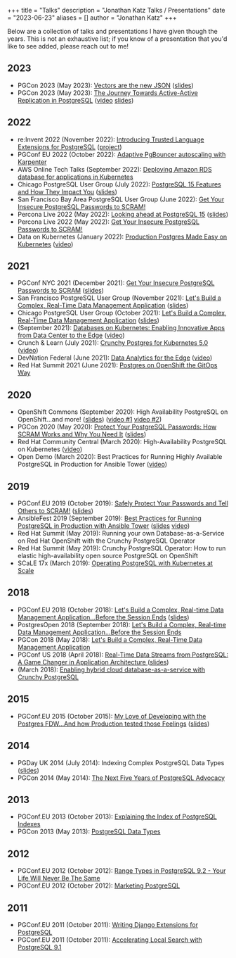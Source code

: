 +++
title = "Talks"
description = "Jonathan Katz Talks / Presentations"
date = "2023-06-23"
aliases = []
author = "Jonathan Katz"
+++

Below are a collection of talks and presentations I have given though the years. This is not an exhaustive list; if you know of a presentation that you'd like to see added, please reach out to me!

## 2023

- PGCon 2023 (May 2023): [Vectors are the new JSON](https://www.slideshare.net/jkatz05/vectors-are-the-new-json-in-postgresql) ([slides](https://www.slideshare.net/jkatz05/vectors-are-the-new-json-in-postgresql))
- PGCon 2023 (May 2023): [The Journey Towards Active-Active Replication in PostgreSQL](https://www.pgcon.org/events/pgcon_2023/schedule/session/401-the-journey-towards-active-active-replication-in-postgresql/) ([video](https://www.youtube.com/watch?v=jPp4XIY4XRw&list=PLuJmmKtsV1dNtvBe_7uJQvzHTJKBQF2pu&index=18&ab_channel=PGCon) [slides](https://www.pgcon.org/events/pgcon_2023/sessions/session/401/slides/84/pgcon_2023_active_active.pdf))

## 2022

- re:Invent 2022 (November 2022): [Introducing Trusted Language Extensions for PostgreSQL](https://www.youtube.com/watch?v=gejPKbPQh74&ab_channel=AWSEvents) ([project](https://github.com/aws/pg_tle/))
- PGConf EU 2022 (October 2022): [Adaptive PgBouncer autoscaling with Karpenter](https://www.postgresql.eu/events/pgconfeu2022/schedule/session/3891-adaptive-pgbouncer-autoscaling-with-karpenter/)
- AWS Online Tech Talks (September 2022): [Deploying Amazon RDS database for applications in Kubernetes](https://www.youtube.com/watch?v=502GPGhtXSs&ab_channel=AWSOnlineTechTalks)
- Chicago PostgreSQL User Group (July 2022): [PostgreSQL 15 Features and How They Impact You](https://www.meetup.com/chicago-postgresql-user-group/events/286846968/) ([slides](https://www.slideshare.net/jkatz05/looking-ahead-at-postgresql-15))
- San Francisco Bay Area PostgreSQL User Group (June 2022): [Get Your Insecure PostgreSQL Passwords to SCRAM!](https://www.meetup.com/postgresql-1/events/285404849/)
- Percona Live 2022 (May 2022): [Looking ahead at PostgreSQL 15](https://sched.co/10HPw) ([slides](https://www.slideshare.net/jkatz05/looking-ahead-at-postgresql-15))
- Percona Live 2022 (May 2022): [Get Your Insecure PostgreSQL Passwords to SCRAM!](https://sched.co/10HK8)
- Data on Kubernetes (January 2022): [Production Postgres Made Easy on Kubernetes](https://www.meetup.com/Data-on-Kubernetes-community/events/283071470/) ([video](https://www.youtube.com/watch?v=S1gyNjRdnD4))

## 2021

- PGConf NYC 2021 (December 2021): [Get Your Insecure PostgreSQL Passwords to SCRAM](https://postgresql.us/events/pgconfnyc2021/schedule/session/915-get-your-insecure-postgresql-passwords-to-scram/) ([slides](https://www.slideshare.net/jkatz05/get-your-insecure-postgresql-passwords-to-scram))
- San Francisco PostgreSQL User Group (November 2021): [Let's Build a Complex, Real-Time Data Management Application](https://www.meetup.com/postgresql-1/events/279619738/) ([slides](https://www.slideshare.net/jkatz05/build-a-complex-realtime-data-management-app-with-postgres-14))
- Chicago PostgreSQL User Group (October 2021): [Let's Build a Complex, Real-Time Data Management Application](https://www.meetup.com/Chicago-PostgreSQL-User-Group/events/281243702/) ([slides](https://www.slideshare.net/jkatz05/build-a-complex-realtime-data-management-app-with-postgres-14))
- (September 2021): [Databases on Kubernetes: Enabling Innovative Apps from Data Center to the Edge](https://www.crunchydata.com/videos/databases-on-kubernetes-enabling-innovative-apps-from-the-data-center-to-the-edge/) ([video](https://www.youtube.com/watch?v=-8MQBT3B2tQ))
- Crunch & Learn (July 2021): [Crunchy Postgres for Kubernetes 5.0](https://www.crunchydata.com/videos/crunch-and-learn-crunchy-postgres-for-kubernetes-5.0/) ([video](https://www.youtube.com/watch?v=IIf9WZO3K50))
- DevNation Federal (June 2021): [Data Analytics for the Edge](https://www.redhat.com/en/events/devnation-federal-2021) ([video](https://devops.com/downloads/data-analytics-for-the-edge/))
- Red Hat Summit 2021 (June 2021): [Postgres on OpenShift the GitOps Way](https://events.summit.redhat.com/widget/redhat/sum21/sessioncatalog/session/1616789772894001e9JK)

## 2020

- OpenShift Commons (September 2020): High Availability PostgreSQL on OpenShift...and more! ([slides](https://www.slideshare.net/jkatz05/high-availability-postgresql-on-openshiftand-more)) ([video #1](https://www.youtube.com/watch?v=9jbR9lZuSU0) [video #2](https://www.youtube.com/watch?v=9jbR9lZuSU0&ab_channel=OpenShift))
- PGCon 2020 (May 2020): [Protect Your PostgreSQL Passwords: How SCRAM Works and Why You Need It](https://www.pgcon.org/events/pgcon_2020/schedule/session/29-protect-your-postgresql-passwords-how-scram-works-and-why-you-need-it/) ([slides](https://www.slideshare.net/jkatz05/get-your-insecure-postgresql-passwords-to-scram))
- Red Hat Community Central (March 2020): High-Availability PostgreSQL on Kubernetes ([video](https://www.youtube.com/watch?v=kdroxlsVdrM))
- Open Demo (March 2020): Best Practices for Running Highly Available PostgreSQL in Production for Ansible Tower ([video](https://www.youtube.com/watch?v=wyFvB5j1QkI))

## 2019

- PGConf.EU 2019 (October 2019): [Safely Protect Your Passwords and Tell Others to SCRAM!](https://www.postgresql.eu/events/pgconfeu2019/schedule/session/2559-safely-protect-your-passwords-and-tell-others-to-scram/) ([slides](https://www.slideshare.net/jkatz05/safely-protect-postgresql-passwords-tell-others-to-scram))
- AnsibleFest 2019 (September 2019): [Best Practices for Running PostgreSQL in Production with Ansible Tower](https://www.ansible.com/best-practices-for-running-postgresql-in-production-with-ansible-tower) ([slides](https://www.ansible.com/hubfs//AnsibleFest%20ATL%20Slide%20Decks/Crunchy%20Data%20-%20HA%20PostgreSQL%20-%20AF.pdf) [video](https://www.ansible.com/best-practices-for-running-postgresql-in-production-with-ansible-tower))
- Red Hat Summit (May 2019): Running your own Database-as-a-Service on Red Hat OpenShift with the Crunchy PostgreSQL Operator
- Red Hat Summit (May 2019): Crunchy PostgreSQL Operator: How to run elastic high-availability open source PostgreSQL on OpenShift
- SCaLE 17x (March 2019): [Operating PostgreSQL with Kubernetes at Scale](https://www.socallinuxexpo.org/scale/17x/presentations/operating-postgresql-kubernetes-scale)

## 2018

- PGConf.EU 2018 (October 2018): [Let's Build a Complex, Real-time Data Management Application...Before the Session Ends](https://www.postgresql.eu/events/pgconfeu2018/schedule/session/1992-lets-build-a-complex-real-time-data-management-applicationbefore-the-session-ends/) ([slides](https://www.slideshare.net/jkatz05/building-a-complex-realtime-data-management-application))
- PostgresOpen 2018 (September 2018): [Let's Build a Complex, Real-time Data Management Application...Before the Session Ends](https://postgresql.us/events/pgopen2018/schedule/session/487-lets-build-a-complex-real-time-data-management-applicationbefore-the-session-ends/)
- PGCon 2018 (May 2018): [Let's Build a Complex, Real-Time Data Management Application](https://www.pgcon.org/2018/schedule/events/1166.en.html)
- PGConf US 2018 (April 2018): [Real-Time Data Streams from PostgreSQL: A Game Changer in Application Architecture
](https://postgresconf.org/conferences/2018/program/proposals/postgresql-logical-replication-a-game-changer-in-application-architecture) ([slides](https://postgresconf.org/system/events/document/000/000/144/logical_decoding.pdf))
- (March 2018): [Enabling hybrid cloud database-as-a-service with Crunchy PostgreSQL](https://www.brighttalk.com/webcast/17918/387369)

## 2015

- PGConf.EU 2015 (October 2015): [My Love of Developing with the Postgres FDW...And how Production tested those Feelings](https://www.postgresql.eu/events/pgconfeu2015/schedule/session/926-my-love-of-developing-with-the-postgres-fdwand-how-production-tested-those-feelings/) ([slides](https://www.slideshare.net/jkatz05/developing-and-deploying-apps-with-the-postgres-fdw))

## 2014

- PGDay UK 2014 (July 2014): Indexing Complex PostgreSQL Data Types ([slides](https://www.slideshare.net/jkatz05/explain-the-index-of-postgresql-indexes))
- PGCon 2014 (May 2014): [The Next Five Years of PostgreSQL Advocacy](https://www.pgcon.org/2014/schedule/events/641.en.html)

## 2013

- PGConf.EU 2013 (October 2013): [Explaining the Index of PostgreSQL Indexes](https://www.postgresql.eu/events/pgconfeu2013/schedule/session/406-explaining-the-index-of-postgresql-indexes/)
- PGCon 2013 (May 2013): [PostgreSQL Data Types](https://www.pgcon.org/2013/schedule/events/633.en.html)

## 2012

- PGConf.EU 2012 (October 2012): [Range Types in PostgreSQL 9.2 - Your Life Will Never Be The Same](https://www.postgresql.eu/events/pgconfeu2012/schedule/session/284-range-types-in-postgresql-92-your-life-will-never-be-the-same/)
- PGConf.EU 2012 (October 2012): [Marketing PostgreSQL](https://www.postgresql.eu/events/pgconfeu2012/schedule/session/283-marketing-postgresql/)

## 2011

- PGConf.EU 2011 (October 2011): [Writing Django Extensions for PostgreSQL](https://www.postgresql.eu/events/pgconfeu2011/schedule/session/170-writing-django-extensions-for-postgresql/)
- PGConf.EU 2011 (October 2011): [Accelerating Local Search with PostgreSQL 9.1](https://www.postgresql.eu/events/pgconfeu2011/schedule/session/171-accelerating-local-search-with-postgresql-91/)
